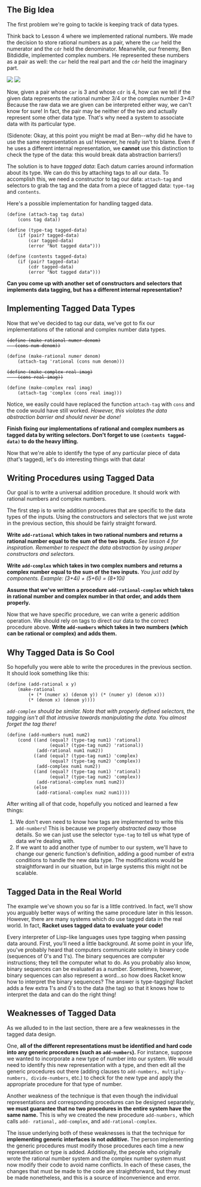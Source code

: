 ## The Big Idea

The first problem we're going to tackle is keeping track of data types.

Think back to Lesson 4 where we implemented rational numbers. We made the decision 
to store rational numbers as a pair, where the `car` held the numerator and 
the `cdr` held the denominator. Meanwhile, our frenemy, Ben Bitdiddle, implemented 
complex numbers. He represented these numbers as a pair as well: the `car` held the real part
and the `cdr` held the imaginary part.

![](/static/tagged_data_1.gif) ![](/static/tagged_data_2.gif)

Now, given a pair whose `car` is 3 and whose `cdr` is 4, how can we tell if the given data
represents the rational number 3/4 or the complex number 3+4i? 
Because the raw data we are given can be interpreted either way, we can't know for sure! 
In fact, the pair may be neither of the two and actually represent some other data type.
That's why need a system to associate data with its particular type.

(Sidenote: Okay, at this point you might be mad at Ben--why did he have to use
the same representation as us! However, he really isn't to blame. Even if he
uses a different internal representation, we **cannot** use this distinction
to check the type of the data: this would break data abstraction barriers!)

The solution is to have _tagged data_: Each datum carries around
information about its type. We can do this by attaching tags to all our data. To
accomplish this, we need a constructor to tag our data: `attach-tag` and
selectors to grab the tag and the data from a piece of tagged data: `type-tag` and `contents`.

Here's a possible implementation for handling tagged data.

    (define (attach-tag tag data)
        (cons tag data))
    
    (define (type-tag tagged-data)
        (if (pair? tagged-data)
            (car tagged-data)
            (error "Not tagged data")))
    
    (define (contents tagged-data)
        (if (pair? tagged-data)
            (cdr tagged-data)
            (error "Not tagged data")))
    

__Can you come up with another set of constructors and selectors that implements data tagging, but has a different internal representation?__

## Implementing Tagged Data Types

Now that we've decided to tag our data, we've got to fix our implementations of the rational and complex number data types.
    
<pre><code><del>(define (make-rational numer denom)
   (cons num denom))</del>

(define (make-rational numer denom)
    (attach-tag 'rational (cons num denom)))
    
<del>(define (make-complex real imag)
    (cons real imag))</del>

(define (make-complex real imag)
    (attach-tag 'complex (cons real imag)))</code></pre>
        
    

Notice, we easily could have replaced the function `attach-tag` with `cons`
and the code would have still worked. *However, this violates the data
abstraction barrier and should never be done!*

__Finish fixing our implementations of rational and complex numbers as tagged data by writing selectors. Don't forget to use `(contents tagged-data)` to do the heavy lifting.__

Now that we're able to identify the type of any particular piece of data (that's tagged), let's do
interesting things with that data!

## Writing Procedures using Tagged Data

Our goal is to write a universal addition procedure. It should work with rational numbers and complex numbers.

The first step is to write addition procedures that are specific to the data types of the inputs. Using the constructors and selectors that we just wrote in the previous section, this should be fairly straight forward.

__Write `add-rational` which takes in two rational numbers and returns a rational number equal to the sum of the two inputs.__ *See lesson 4 for inspiration. Remember to respect the data abstraction by using proper constructors and selectors.*

__Write `add-complex` which takes in two complex numbers and returns a complex number equal to the sum of the two inputs.__ *You just add by components. Example: (3+4i) + (5+6i) = (8+10i)*

__Assume that we've written a procedure `add-rational-complex` which takes in rational number and complex number in that order, and adds them properly.__

Now that we have specific procedure, we can write a generic addition operation. We should rely on tags to direct our data to the correct procedure above. __Write `add-numbers` which takes in two numbers (which can be rational or complex) and adds them.__ 

## Why Tagged Data is So Cool

So hopefully you were able to write the procedures in the previous section. It
should look something like this:

    (define (add-rational x y)
        (make-rational 
            (+ (* (numer x) (denom y)) (* (numer y) (denom x)))
            (* (denom x) (denom y))))
        
*`add-complex` should be similar. Note that with properly defined selectors, the tagging isn't all that intrusive towards manipulating the data. You almost forget the tag there!*
    
    (define (add-numbers num1 num2)
        (cond ((and (equal? (type-tag num1) 'rational)
                    (equal? (type-tag num2) 'rational))
               (add-rational num1 num2))
              ((and (equal? (type-tag num1) 'complex)
                    (equal? (type-tag num2) 'complex))
               (add-complex num1 num2))
              ((and (equal? (type-tag num1) 'rational)
                    (equal? (type-tag num2) 'complex))
               (add-rational-complex num1 num2))
              (else
               (add-rational-complex num2 num1))))
    

After writing all of that code, hopefully you noticed and learned a few
things:

  1. We don't even need to know how tags are implemented to write this `add-numbers`! This is because we properly _abstracted away_ those details. So we can just use the selector `type-tag` to tell us what type of data we're dealing with. 
  2. If we want to add another type of number to our system, we'll have to change our generic function's definition, adding a good number of extra conditions to handle the new data type. The modifications would be straightforward in our situation, but in large systems this might not be scalable.

## Tagged Data in the Real World

The example we've shown you so far is a little contrived. In fact, we'll show
you arguably better ways of writing the same procedure later in this lesson.
However, there are many systems which do use tagged data in the real world. In
fact, **Racket uses tagged data to evaluate your code!**

Every interpreter of Lisp-like languages uses type tagging when passing data
around. First, you'll need a little background. At some point in your life,
you've probably heard that computers communicate solely in binary code (sequences of 0's and 1's). The binary sequences are computer instructions; they tell the computer what to do. As you probably also know, binary sequences can be evaluated as a number. Sometimes, however, binary sequences can also represent a word...so how does Racket know how to interpret the binary sequences? The answer is type-tagging! Racket adds a few extra 1's and 0's to the data (the tag) so that it knows how to interpret the data and can do the right thing!

## Weaknesses of Tagged Data

As we alluded to in the last section, there are a few weaknesses in the tagged
data design.

One, __all of the different representations must be identified and hard code into any generic procedures (such as `add-numbers`).__ For instance, suppose we wanted to
incorporate a new type of number into our system. We would need to identify
this new representation with a type, and then edit all the generic procedures out there (adding clauses to `add-numbers,
multiply-numbers, divide-numbers`,  etc.) to check for the new type and apply
the appropriate procedure for that type of number.

Another weakness of the technique is that even though the individual
representations and corresponding procedures can be designed separately, __we
must guarantee that no two procedures in the entire system have the same name.__
This is why we created the new procedure `add-numbers,` which calls `add-
rational,` `add-complex`, and `add-rational-complex`.

The issue underlying both of these weaknesses is that the technique for
__implementing generic interfaces is not _additive_.__ The person implementing the
generic procedures must modify those procedures each time a  new
representation or type is added. Additionally, the people who originally wrote
the rational number system and the complex number system must now modify their
code to avoid name conflicts. In each of these cases, the changes that must be
made to the code are straightforward, but they must be made nonetheless, and
this is a source of inconvenience and error.

